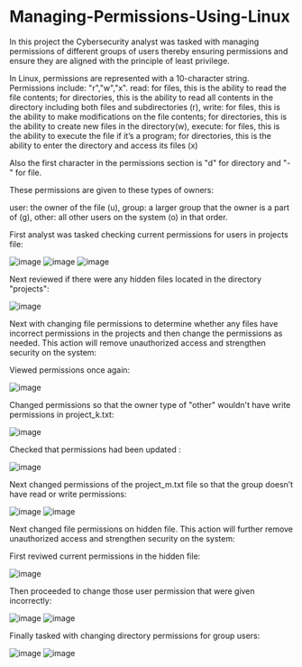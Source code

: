 # Managing-Permissions-Using-Linux
In this project the Cybersecurity analyst was tasked with managing permissions of different groups of users thereby ensuring permissions and ensure they are aligned with the principle of least privilege.  

In Linux, permissions are represented with a 10-character string. Permissions include: "r","w","x". 
read: for files, this is the ability to read the file contents; for directories, this is the ability to read all contents in the directory including both files and subdirectories (r), write: for files, this is the ability to make modifications on the file contents; for directories, this is the ability to create new files in the directory(w), execute: for files, this is the ability to execute the file if it’s a program; for directories, this is the ability to enter the directory and access its files (x)

Also the first character in the permissions section is "d" for directory and "-" for file.

These permissions are given to these types of owners:

user: the owner of the file (u), group: a larger group that the owner is a part of (g), other: all other users on the system (o) in that order.



First analyst was tasked checking current permissions for users in projects file: 


![image](https://github.com/MarcoSantibanez/Managing-Permissions-Using-Linux/assets/138132151/efb09933-5202-4c1f-808d-c405a8fa54a5)
![image](https://github.com/MarcoSantibanez/Managing-Permissions-Using-Linux/assets/138132151/bfc1b636-4655-455b-8f51-1ca40ca8e2e2)
![image](https://github.com/MarcoSantibanez/Managing-Permissions-Using-Linux/assets/138132151/ae1f8eff-da4f-4f1b-9e88-c4e8c79d6b2e)

Next reviewed if there were any hidden files located in the directory "projects":


![image](https://github.com/MarcoSantibanez/Managing-Permissions-Using-Linux/assets/138132151/5597ae8e-c0f5-43d4-8d96-bd20e274cc7b)


Next with changing file permissions to determine whether any files have incorrect permissions in the projects and then change the permissions as needed. This action will remove unauthorized access and strengthen security on the system:


Viewed permissions once again:

![image](https://github.com/MarcoSantibanez/Managing-Permissions-Using-Linux/assets/138132151/f4cc8bec-0422-45bd-abb0-097cd58c039e)


Changed permissions so that the owner type of "other" wouldn't have write permissions in project_k.txt:

![image](https://github.com/MarcoSantibanez/Managing-Permissions-Using-Linux/assets/138132151/f3637feb-6b2a-45cf-93ad-e7acb01f5b9e)


Checked that permissions had been updated :

![image](https://github.com/MarcoSantibanez/Managing-Permissions-Using-Linux/assets/138132151/61a45dea-c28f-4075-9e08-76b9b86de8c4)


Next changed permissions of the project_m.txt file so that the group doesn’t have read or write permissions:

![image](https://github.com/MarcoSantibanez/Managing-Permissions-Using-Linux/assets/138132151/b697e048-ad22-4dcc-b6f4-8a96dba8c97b)
![image](https://github.com/MarcoSantibanez/Managing-Permissions-Using-Linux/assets/138132151/0686f464-4fae-4a14-b4e9-549906696a90)


Next changed file permissions on hidden file. This action will further remove unauthorized access and strengthen security on the system: 

First reviwed current permissions in the hidden file: 

![image](https://github.com/MarcoSantibanez/Managing-Permissions-Using-Linux/assets/138132151/8a3457a2-0fbc-4b14-937e-40b428d6ad69)


Then proceeded to change those user permission that were given incorrectly: 

![image](https://github.com/MarcoSantibanez/Managing-Permissions-Using-Linux/assets/138132151/1360496d-90b3-41ca-9b9f-5dcf114c03e3)
![image](https://github.com/MarcoSantibanez/Managing-Permissions-Using-Linux/assets/138132151/7fb78649-3865-4253-b33b-ac654ac9e517)


Finally tasked with changing directory permissions for group users: 

![image](https://github.com/MarcoSantibanez/Managing-Permissions-Using-Linux/assets/138132151/67a52c9c-0213-4b69-8197-73f35dcff29e)
![image](https://github.com/MarcoSantibanez/Managing-Permissions-Using-Linux/assets/138132151/4e3bc054-cc83-4b50-a3c4-a2fae004cba0)



















